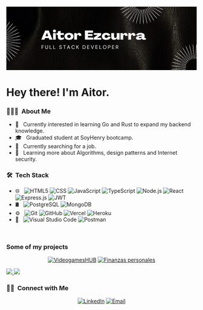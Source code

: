 <p align="center">
<img alt="My banner" src="./assets/Aitor Ezcurra.png">
</p>
<h1> Hey there! I'm Aitor.</h1>

<h3> 👨🏻‍💻 &nbsp;About Me </h3>

- 🤔 &nbsp; Currently interested in learning Go and Rust to expand my backend knowledge.
- 🎓 &nbsp; Graduated student at SoyHenry bootcamp.
- 💼 &nbsp; Currently searching for a job.
- 🌱 &nbsp; Learning more about Algorithms, design patterns and Internet security.

<h3> 🛠 &nbsp;Tech Stack</h3>

- 🌐 &nbsp;
  ![HTML5](https://img.shields.io/badge/-HTML5-333333?style=flat&logo=HTML5)
  ![CSS](https://img.shields.io/badge/-CSS-333333?style=flat&logo=CSS3&logoColor=1572B6)
  ![JavaScript](https://img.shields.io/badge/-JavaScript-333333?style=flat&logo=javascript)
  ![TypeScript](https://img.shields.io/badge/typescript-333333.svg?style=flat&logo=typescript)
  ![Node.js](https://img.shields.io/badge/-Node.js-333333?style=flat&logo=node.js)
  ![React](https://img.shields.io/badge/-React-333333?style=flat&logo=react)
  ![Express.js](https://img.shields.io/badge/express.js-333333.svg?style=flat&logo=express)
  ![JWT](https://img.shields.io/badge/JWT-333333?style=flat&logo=JSON%20web%20tokens)
- 🛢 &nbsp;
  ![PostgreSQL](https://img.shields.io/badge/-PostgreSQL-333333?style=flat&logo=postgresql)
  ![MongoDB](https://img.shields.io/badge/-MongoDB-333333?style=flat&logo=mongodb)
- ⚙️ &nbsp;
  ![Git](https://img.shields.io/badge/-Git-333333?style=flat&logo=git)
  ![GitHub](https://img.shields.io/badge/-GitHub-333333?style=flat&logo=github)
  ![Vercel](https://img.shields.io/badge/vercel-333333.svg?style=flat&logo=vercel)
  ![Heroku](https://img.shields.io/badge/heroku-333333.svg?style=flat&logo=heroku)
- 🔧 &nbsp;
  ![Visual Studio Code](https://img.shields.io/badge/-Visual%20Studio%20Code-333333?style=flat&logo=visual-studio-code&logoColor=white)
  ![Postman](https://img.shields.io/badge/Postman-333333?style=flat&logo=postman)
<br/>
<h3>Some of my projects</h3>
<p align="center">
  <a href="https://videogames-hub.vercel.app"><img alt="VideogamesHUB" src="https://img.shields.io/badge/-VideogamesHUB-blue?style=flat-square"></a>
  <a href="https://proyecto-final-lime-beta.vercel.app"><img alt="Finanzas personales" src="https://img.shields.io/badge/-Finanzas%20personales-blue?style=flat-square"></a>
</p>

<a href="https://github.com/Aitortita">
  <img height="180em" src="https://github-readme-stats.vercel.app/api?username=Aitortita&theme=buefy&show_icons=true" />
  <img height="180em" src="https://github-readme-stats.vercel.app/api/top-langs/?username=Aitortita&theme=buefy&layout=compact" />
</a>
<br/>
<h3> 🤝🏻 &nbsp;Connect with Me </h3>
<p align="center">
<a href="https://www.linkedin.com/in/javier-aitor-ezcurra-503200230/"><img alt="LinkedIn" src="https://img.shields.io/badge/LinkedIn-Aitor%20Ezcurra-blue?style=flat-square&logo=linkedin"></a>
<a href="mailto:aitor_ezcu@hotmail.com"><img alt="Email" src="https://img.shields.io/badge/Email-aitor_ezcu@hotmail.com-blue?style=flat-square&logo=gmail"></a>
</p>
